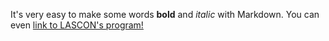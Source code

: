 It's very easy to make some words **bold** and *italic* with Markdown.
You can even [link to LASCON's program!](http://sisne.org/lascon-vii/program/?lang=en)
